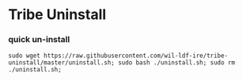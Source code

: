 # Tribe Uninstall

### quick un-install
```
sudo wget https://raw.githubusercontent.com/wil-ldf-ire/tribe-uninstall/master/uninstall.sh; sudo bash ./uninstall.sh; sudo rm ./uninstall.sh;
```